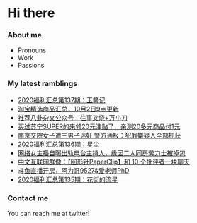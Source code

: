 # Hi there 

### About me
- Pronouns
- Work
- Passions 

### My latest ramblings
<!-- BLOGPOSTS:START -->
- [2020福利汇总第137期：玉簪记](https://fuliba2020.net/2020137.html)
- [淘宝精选商品汇总，10月2日9点更新](https://fuliba2020.net/99.html)
- [推荐八卦杂文公众号：往事叉烧+万小刀](https://fuliba2020.net/wangshichashao.html)
- [买过苏宁SUPER的来领20元津贴了，亲测20多元商品付1元](https://fuliba2020.net/super2020.html)
- [南京交院女子遭三男子迷奸 警方通报：犯罪嫌疑人全部抓获](https://fuliba2020.net/nanjingjiaoyuan.html)
- [2020福利汇总第136期：星尘](https://fuliba2020.net/2020136.html)
- [网络女主播自曝出轨电台主持人，缘因二人同房劳力士被掉包](https://fuliba2020.net/porsche.html)
- [中文互联网群像：【回形针PaperClip】和 10 个批评者一块聊天](https://fuliba2020.net/pipingzhe.html)
- [斗鱼直播开房，阿力哥9527&爱老师PhD](https://fuliba2020.net/kaifang.html)
- [2020福利汇总第135期：花街的流星](https://fuliba2020.net/2020135.html)
<!-- BLOGPOSTS:END -->

### Contact me
You can reach me at twitter!
